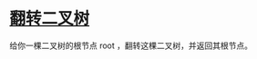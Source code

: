 # [翻转二叉树](https://leetcode.cn/problems/invert-binary-tree/description/?envType=study-plan-v2&envId=top-100-liked)

给你一棵二叉树的根节点 root ，翻转这棵二叉树，并返回其根节点。

